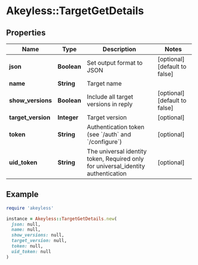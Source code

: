 # Akeyless::TargetGetDetails

## Properties

| Name | Type | Description | Notes |
| ---- | ---- | ----------- | ----- |
| **json** | **Boolean** | Set output format to JSON | [optional][default to false] |
| **name** | **String** | Target name |  |
| **show_versions** | **Boolean** | Include all target versions in reply | [optional][default to false] |
| **target_version** | **Integer** | Target version | [optional] |
| **token** | **String** | Authentication token (see &#x60;/auth&#x60; and &#x60;/configure&#x60;) | [optional] |
| **uid_token** | **String** | The universal identity token, Required only for universal_identity authentication | [optional] |

## Example

```ruby
require 'akeyless'

instance = Akeyless::TargetGetDetails.new(
  json: null,
  name: null,
  show_versions: null,
  target_version: null,
  token: null,
  uid_token: null
)
```

